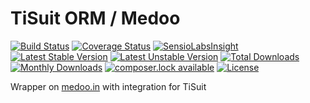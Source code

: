 # TiSuit ORM / Medoo
[![Build Status](https://travis-ci.org/TiSuit/orm-medoo.svg?branch=master)](https://travis-ci.org/TiSuit/orm-medoo) [![Coverage Status](https://coveralls.io/repos/TiSuit/orm-medoo/badge.svg?branch=master&service=github)](https://coveralls.io/github/TiSuit/orm-medoo?branch=master) [![SensioLabsInsight](https://insight.sensiolabs.com/projects/b8a208b6-c03b-4a08-b43f-74b17b35b0f4/mini.png)](https://insight.sensiolabs.com/projects/c63aa255-cc5f-4ee2-aa6d-75a2114d8833) [![Latest Stable Version](https://poser.pugx.org/tisuit/orm-medoo/version)](https://packagist.org/packages/tisuit/orm-medoo) [![Latest Unstable Version](https://poser.pugx.org/tisuit/orm-medoo/v/unstable)](//packagist.org/packages/tisuit/orm-medoo) [![Total Downloads](https://poser.pugx.org/tisuit/orm-medoo/downloads)](https://packagist.org/packages/tisuit/orm-medoo) [![Monthly Downloads](https://poser.pugx.org/tisuit/orm-medoo/d/monthly)](https://packagist.org/packages/tisuit/orm-medoo) [![composer.lock available](https://poser.pugx.org/tisuit/orm-medoo/composerlock)](https://packagist.org/packages/tisuit/orm-medoo) [![License](https://poser.pugx.org/tisuit/orm-medoo/license)](https://packagist.org/packages/tisuit/orm-medoo)

Wrapper on [medoo.in](http://medoo.in) with integration for TiSuit

